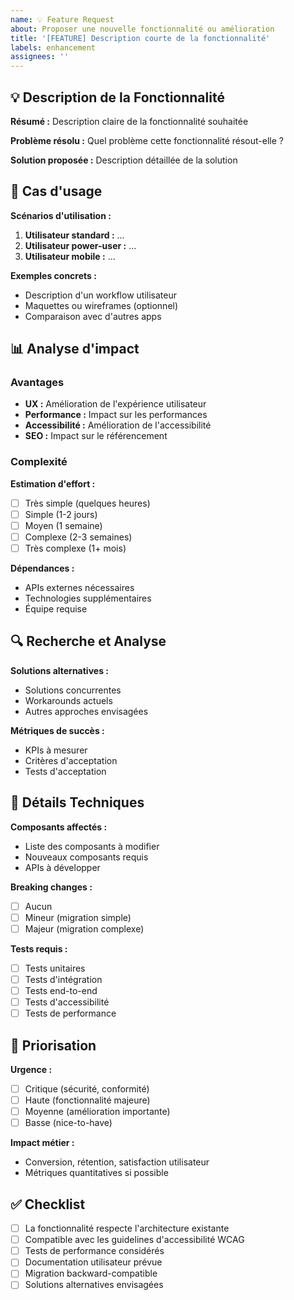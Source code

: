 ```yaml
---
name: 💡 Feature Request
about: Proposer une nouvelle fonctionnalité ou amélioration
title: '[FEATURE] Description courte de la fonctionnalité'
labels: enhancement
assignees: ''
---
```


## 💡 Description de la Fonctionnalité

**Résumé :** Description claire de la fonctionnalité souhaitée

**Problème résolu :** Quel problème cette fonctionnalité résout-elle ?

**Solution proposée :** Description détaillée de la solution

## 🎯 Cas d'usage

**Scénarios d'utilisation :**
1. **Utilisateur standard :** ...
2. **Utilisateur power-user :** ...
3. **Utilisateur mobile :** ...

**Exemples concrets :**
- Description d'un workflow utilisateur
- Maquettes ou wireframes (optionnel)
- Comparaison avec d'autres apps

## 📊 Analyse d'impact

### Avantages
- **UX :** Amélioration de l'expérience utilisateur
- **Performance :** Impact sur les performances
- **Accessibilité :** Amélioration de l'accessibilité
- **SEO :** Impact sur le référencement

### Complexité
**Estimation d'effort :**
- [ ] Très simple (quelques heures)
- [ ] Simple (1-2 jours)
- [ ] Moyen (1 semaine)
- [ ] Complexe (2-3 semaines)
- [ ] Très complexe (1+ mois)

**Dépendances :**
- APIs externes nécessaires
- Technologies supplémentaires
- Équipe requise

## 🔍 Recherche et Analyse

**Solutions alternatives :**
- Solutions concurrentes
- Workarounds actuels
- Autres approches envisagées

**Métriques de succès :**
- KPIs à mesurer
- Critères d'acceptation
- Tests d'acceptation

## 🎨 Détails Techniques

**Composants affectés :**
- Liste des composants à modifier
- Nouveaux composants requis
- APIs à développer

**Breaking changes :**
- [ ] Aucun
- [ ] Mineur (migration simple)
- [ ] Majeur (migration complexe)

**Tests requis :**
- [ ] Tests unitaires
- [ ] Tests d'intégration
- [ ] Tests end-to-end
- [ ] Tests d'accessibilité
- [ ] Tests de performance

## 📅 Priorisation

**Urgence :**
- [ ] Critique (sécurité, conformité)
- [ ] Haute (fonctionnalité majeure)
- [ ] Moyenne (amélioration importante)
- [ ] Basse (nice-to-have)

**Impact métier :**
- Conversion, rétention, satisfaction utilisateur
- Métriques quantitatives si possible

## ✅ Checklist
- [ ] La fonctionnalité respecte l'architecture existante
- [ ] Compatible avec les guidelines d'accessibilité WCAG
- [ ] Tests de performance considérés
- [ ] Documentation utilisateur prévue
- [ ] Migration backward-compatible
- [ ] Solutions alternatives envisagées
